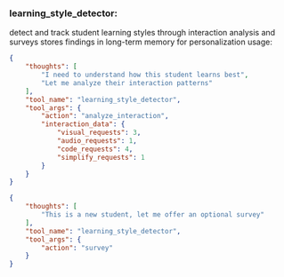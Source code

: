 ### learning_style_detector:
detect and track student learning styles through interaction analysis and surveys
stores findings in long-term memory for personalization
usage:
~~~json
{
    "thoughts": [
        "I need to understand how this student learns best",
        "Let me analyze their interaction patterns"
    ],
    "tool_name": "learning_style_detector",
    "tool_args": {
        "action": "analyze_interaction",
        "interaction_data": {
            "visual_requests": 3,
            "audio_requests": 1,
            "code_requests": 4,
            "simplify_requests": 1
        }
    }
}
~~~

~~~json
{
    "thoughts": [
        "This is a new student, let me offer an optional survey"
    ],
    "tool_name": "learning_style_detector", 
    "tool_args": {
        "action": "survey"
    }
}
~~~
